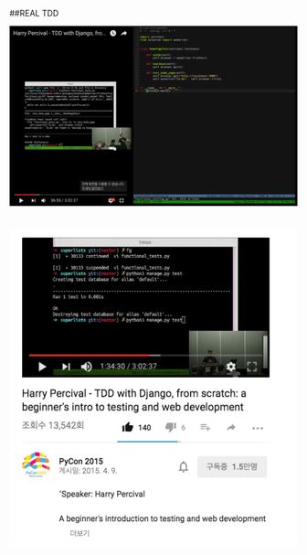 ##REAL TDD


<p align="left">
  <img src="./img/tdd1.png" width="700"/>
</p>


#
#
<p align="left">
  <img src="./img/tdd2.png" width="700"/>
</p>


#
